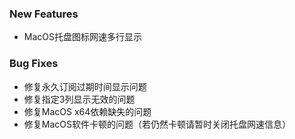 ### New Features

- MacOS托盘图标网速多行显示

### Bug Fixes

- 修复永久订阅过期时间显示问题
- 修复指定3列显示无效的问题
- 修复MacOS x64依赖缺失的问题
- 修复MacOS软件卡顿的问题（若仍然卡顿请暂时关闭托盘网速信息）
